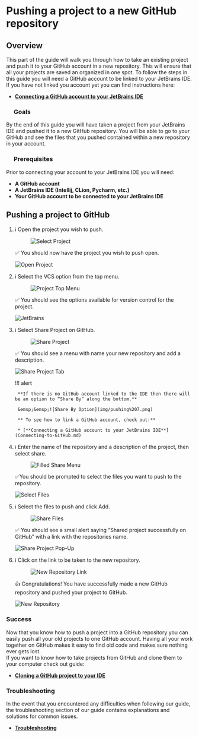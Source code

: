 # Pushing a project to a new GitHub repository

## Overview

This part of the guide will walk you through how to take an existing project and push it to your GitHub account in a new repository. This will ensure that all your projects are saved an organized in one spot. To follow the steps in this guide you will need a GitHub account to be linked to your JetBrains IDE.  
If you have not linked you account yet you can find instructions here:

* [**Connecting a GitHub account to your JetBrains IDE**](Connecting-to-GitHub.md)

### &emsp; Goals

By the end of this guide you will have taken a project from your JetBrains IDE and pushed it to a new GitHub repository. You will be able to go to your GitHub and see the files that you pushed contained within a new repository in your account.

### &emsp; Prerequisites

Prior to connecting your account to your JetBrains IDE you will need:  

* **A GitHub account**
* **A JetBrains IDE (Intellij, CLion, Pycharm, etc.)**
* **Your GitHub account to be connected to your JetBrains IDE**

## Pushing a project to GitHub

1. ℹ️ Open the project you wish to push.

    &emsp;&emsp;&emsp;![Select Project](img/pushing%201.png)

    ✅ You should now have the project you wish to push open.

    ![Open Project](img/pushing%202.png)

2. ℹ️ Select the VCS option from the top menu.

    &emsp;&emsp;&emsp;![Project Top Menu](img/pushing%203.png)

    ✅ You should see the options available for version control for the project.

    ![JetBrains](img/pushing%204.png)

3. ℹ️ Select Share Project on GitHub.

    &emsp;&emsp;&emsp;![Share Project](img/pushing%205.png)

    ✅ You should see a menu with name your new repository and add a description.

    ![Share Project Tab](img/pushing%206.png)

    !!! alert

        **If there is no GitHub account linked to the IDE then there will be an option to “Share By” along the bottom.**

        &emsp;&emsp;![Share By Option](img/pushing%207.png)

        ** To see how to link a GitHub account, check out:**

        * [**Connecting a GitHub account to your JetBrains IDE**](Connecting-to-GitHub.md)

4. ℹ️ Enter the name of the repository and a description of the project, then select share.

    &emsp;&emsp;&emsp;![Filled Share Menu](img/pushing%208.png)

    ✅You should be prompted to select the files you want to push to the repository.

    ![Select Files](img/pushing%209.png)

5. ℹ️ Select the files to push and click Add.

    &emsp;&emsp;&emsp;![Share Files](img/pushing%2010.png)

    ✅ You should see a small alert saying “Shared project successfully on GitHub”
with a link with the repositories name.

    ![Share Project Pop-Up](img/pushing%2011.png)

6. ℹ️ Click on the link to be taken to the new repository.

    &emsp;&emsp;&emsp;![New Repository Link](img/pushing%2012.png)

    👍  Congratulations! You have successfully made a new GitHub repository and pushed your project to GitHub.

    ![New Repository](img/pushing%2013.png)

### Success

Now that you know how to push a project into a GitHub repository you can easily push all your old projects to one GitHub account. Having all your work together on GitHub makes it easy to find old code and makes sure nothing ever gets lost.  
If you want to know how to take projects from GitHub and clone them to your computer check out guide:

* [**Cloning a GitHub project to your IDE**](Cloning-a-GitHub-project.md)

### Troubleshooting

In the event that you encountered any difficulties when following our guide, the troubleshooting section of our guide contains explanations and solutions for common issues.

* [**Troubleshooting**](TroubleShooting.md)
